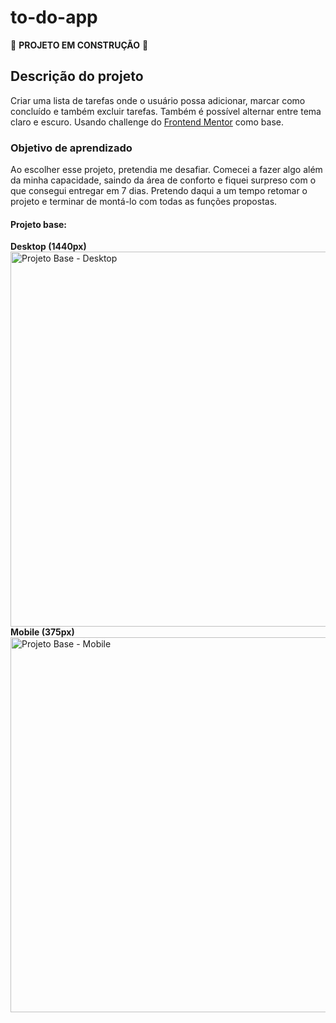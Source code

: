 # to-do-app

🚧 **PROJETO EM CONSTRUÇÃO** 🚧

## Descrição do projeto

Criar uma lista de tarefas onde o usuário possa adicionar, marcar como concluído e também excluir tarefas. Também é possível alternar entre tema claro e escuro. Usando challenge do [Frontend Mentor](https://www.frontendmentor.io/) como base.

### Objetivo de aprendizado

Ao escolher esse projeto, pretendia me desafiar. Comecei a fazer algo além da minha capacidade, saindo da área de conforto e fiquei surpreso com o que consegui entregar em 7 dias. Pretendo daqui a um tempo retomar o projeto e terminar de montá-lo com todas as funções propostas.

#### Projeto base:

**Desktop (1440px)** <br>
<img src="https://res.cloudinary.com/dz209s6jk/image/upload/q_auto:good,w_900/Challenges/llcq9eiv3ney5tkxgdtu.jpg" alt="Projeto Base - Desktop" width="600"/> <br>
**Mobile (375px)** <br>
<img src="https://res.cloudinary.com/dz209s6jk/image/upload/q_auto:good,w_900/Challenges/hieh9u8fnnptucjepnfu.jpg" alt="Projeto Base - Mobile" width="600"/>
